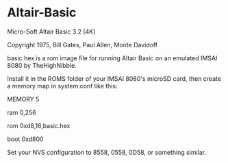 # Altair-Basic



Micro-Soft Altair Basic 3.2 \[4K]

Copyright 1975, Bill Gates, Paul Allen, Monte Davidoff



basic.hex is a rom image file for running Altair Basic on an emulated IMSAI 8080 by TheHighNibble.



Install it in the ROMS folder of your IMSAI 8080's microSD card, then create a memory map in system.conf like this:



MEMORY 5

ram         0,256

rom         0xd8,16,basic.hex

boot        0xd800



Set your NVS configuration to 8558, 0558, 0D58, or something similar.

